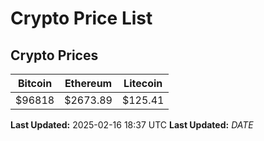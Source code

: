 # Crypto Price List

## Crypto Prices
| Bitcoin | Ethereum | Litecoin |
| ------- | -------- | -------- |
| $96818 | $2673.89 | $125.41 |
**Last Updated:** 2025-02-16 18:37 UTC
**Last Updated:** $DATE$
